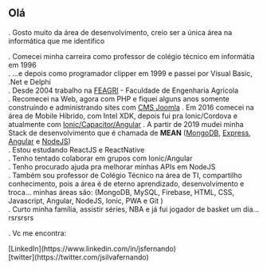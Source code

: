 ## Olá
. Gosto muito da área de desenvolvimento, creio ser a única área na informática que me identifico <br/>

. Comecei minha carreira como professor de colégio técnico em informátia em 1996 <br/>
. ...e depois como programador clipper em 1999 e passei por Visual Basic, .Net e Delphi <br/>
. Desde 2004 trabalho na [FEAGRI](https://www.feagri.unicamp.br/portal) - Faculdade de Engenharia Agrícola <br/>
. Recomecei na Web, agora com PHP e fiquei alguns anos somente construíndo e administrando sites com [CMS Joomla](https://www.joomla.org/)
. Em 2016 comecei na área de Mobile Híbrido, com Intel XDK, depois fui pra Ionic/Cordova e atualmente com [Ionic/Capacitor/Angular](https://ionicframework.com/)
. A partir de 2019 mudei minha Stack de desenvolvimento que é chamada de <b>MEAN</b> ([MongoDB](https://www.mongodb.com/), [Express](https://expressjs.com/), [Angular](https://angular.io/) e [NodeJS](https://nodejs.org/en/)) <br/>
. Estou estudando ReactJS e ReactNative <br/>
. Tenho tentado colaborar em grupos com Ionic/Angular <br/>
. Tenho procurado ajuda pra melhorar minhas APIs em NodeJS <br/>
. Também sou professor de Colégio Técnico na área de TI, compartilho conhecimento, pois a área é de eterno aprendizado, desenvolvimento e troca…  minhas áreas são: (MongoDB, MySQL, Firebase,  HTML, CSS, Javascript, Angular, NodeJS, Ionic, PWA e Git ) <br/>
. Curto minha família, assistir séries, NBA e já fui jogador de basket um dia…rsrsrsrs <br/>

. Vc me encontra:<br/>
<p>
  [LinkedIn](https://www.linkedin.com/in/jsfernando) <br/>
  [twitter](https://twitter.com/jsilvafernando)
</p>

